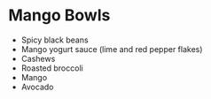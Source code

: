 # Mango Bowls

- Spicy black beans
- Mango yogurt sauce (lime and red pepper flakes)
- Cashews
- Roasted broccoli
- Mango
- Avocado
